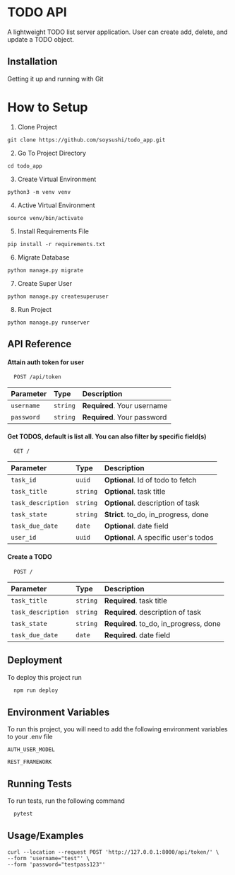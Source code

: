 
# TODO API
A lightweight TODO list server application. User can create add, delete, and update a TODO object.

## Installation

Getting it up and running with Git

# How to Setup
1. Clone Project
```
git clone https://github.com/soysushi/todo_app.git
```

2. Go To Project Directory
```
cd todo_app
```
3. Create Virtual Environment
```
python3 -m venv venv
```
4. Active Virtual Environment
```
source venv/bin/activate
```
5. Install Requirements File
```
pip install -r requirements.txt
```
6. Migrate Database
```
python manage.py migrate
```
7. Create Super User
```
python manage.py createsuperuser
```
8. Run Project
```
python manage.py runserver
```

    

## API Reference

#### Attain auth token for user

```http
  POST /api/token
```

| Parameter | Type     | Description                |
| :-------- | :------- | :------------------------- |
| `username` | `string` | **Required**. Your username |
| `password` | `string` | **Required**. Your password |

#### Get TODOS, default is list all. You can also filter by specific field(s)

```http
  GET /
```

| Parameter | Type     | Description                       |
| :-------- | :------- | :-------------------------------- |
| `task_id`      | `uuid` | **Optional**. Id of todo to fetch |
| `task_title`      | `string` | **Optional**. task title |
| `task_description`      | `string` | **Optional**. description of task |
| `task_state`      | `string` | **Strict**. to_do, in_progress, done |
| `task_due_date`      | `date` | **Optional**. date field  |
| `user_id`      | `uuid` | **Optional**. A specific user's todos |



#### Create a TODO

```http
  POST /
```

| Parameter | Type     | Description                       |
| :-------- | :------- | :-------------------------------- |
| `task_title`      | `string` | **Required**. task title |
| `task_description`      | `string` | **Required**. description of task |
| `task_state`      | `string` | **Required**. to_do, in_progress, done |
| `task_due_date`      | `date` | **Required**. date field  |

## Deployment

To deploy this project run

```bash
  npm run deploy
```


## Environment Variables

To run this project, you will need to add the following environment variables to your .env file

`AUTH_USER_MODEL`

`REST_FRAMEWORK`


## Running Tests

To run tests, run the following command

```bash
  pytest
```


## Usage/Examples

```cURL
curl --location --request POST 'http://127.0.0.1:8000/api/token/' \
--form 'username="test"' \
--form 'password="testpass123"'
```

